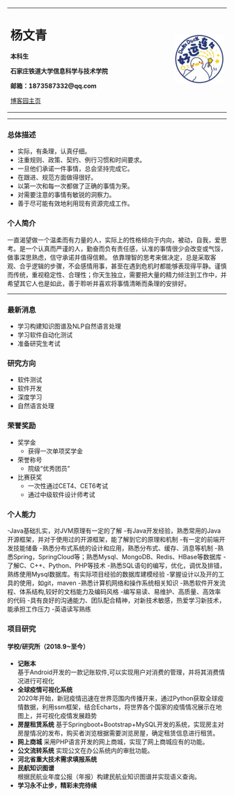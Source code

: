 <div>
<table border="0">
  <tr>
    <td width="75%">
      <h1>杨文青</h1>
      <p><b>本科生</b></p>
      <p><b>石家庄铁道大学信息科学与技术学院</b></p>
      <p><b>邮箱：1873587332@qq.com</b></p>
      <p><a href="https://www.cnblogs.com/ywqtro/">博客园主页</a></p>
    </td>
    <td width="25%">
      <img src="/证件照.jpg" width="100%">
    </td>
  </tr>
</table>
</div>

---


### 总体描述
- 实际，有条理，认真仔细。
- 注重规则、政策、契约、例行习惯和时间要求。
- 一旦他们承诺一件事情，总会坚持完成它。
- 在跟进、规范方面做得很好。
- 以第一次和每一次都做了正确的事情为荣。
- 对需要注意的事情有敏锐的洞察力。
- 善于尽可能有效地利用现有资源完成工作。


### 个人简介

一直渴望做一个温柔而有力量的人，实际上的性格倾向于内向，被动，自我，爱思考。是一个认真而严谨的人，勤奋而负有责任感，认准的事情很少会改变或气馁，做事深思熟虑，信守承诺并值得信赖。
依靠理智的思考来做决定，总是采取客观、合乎逻辑的步骤，不会感情用事，甚至在遇到危机时都能够表现得平静。谨慎而传统，重视稳定性、合理性；你天生独立，需要把大量的精力倾注到工作中，并希望其它人也是如此，善于聆听并喜欢将事情清晰而条理的安排好。

---

### 最新消息
- 学习构建知识图谱及NLP自然语言处理
- 学习软件自动化测试
- 准备研究生考试


### 研究方向
- 软件测试
- 软件开发
- 深度学习
- 自然语言处理

### 荣誉奖励
- 奖学金
  - 获得一次单项奖学金
- 荣誉称号
  - 院级“优秀团员”
- 比赛获奖
  - 一次性通过CET4、CET6考试
  - 通过中级软件设计师考试


### 个人能力
-Java基础扎实，对JVM原理有一定的了解
-有Java开发经验，熟悉常用的Java开源框架，并对于使用过的开源框架，能了解到它的原理和机制
-有一定的前端开发技能储备
-熟悉分布式系统的设计和应用，熟悉分布式、缓存、消息等机制
-熟悉Spring，SpringCloud等；熟悉Mysql、MongoDB、Redis、HBase等数据库
-了解C、C++、Python、PHP等技术
-熟悉SQL语句的编写，优化，调优及排错，熟练使用Mysql数据库。有实际项目经验的数据库建模经验
-掌握设计以及开的工具的使用，如git，maven
-熟悉计算机网络和操作系统相关知识
-熟悉软件开发流程、体系结构,较好的文档能力及编码风格
-编写易读、易维护、高质量、高效率的代码
-具有良好的沟通能力、团队配合精神，对新技术敏感，热爱学习新技术，能承担工作压力
-英语读写熟练


### 项目研究
#### 学校/研究所（2018.9~至今）
- **记账本**  
基于Android开发的一款记账软件,可以实现用户对消费的管理，并将其消费情况进行可视化
- **全球疫情可视化系统**  
2020年开始，新冠疫情迅速在世界范围内传播开来，通过Python获取全球疫情数据，利用ssm框架，结合Echarts，将世界各个国家的疫情情况展示在地图上，并可视化疫情发展趋势
- **房屋租赁系统**
基于Springboot+Bootstrap+MySQL开发的系统，实现房主对房屋情况的发布，购买者浏览根据需要浏览房屋，确定租赁信息进行租赁。
- **网上商城**
采用PHP语言开发的网上商城，实现了网上商城应有的功能。
- **公文流转系统**
实现公文在办公系统内的审批功能。
- **河北省重大技术需求填报系统**
- **民航知识图谱**  
根据民航业年度公报（年报）构建民航业知识图谱并实现语义查询。
- **学习永不止步，精彩未完待续**




  



